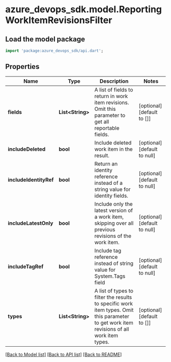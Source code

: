 # azure_devops_sdk.model.ReportingWorkItemRevisionsFilter

## Load the model package
```dart
import 'package:azure_devops_sdk/api.dart';
```

## Properties
Name | Type | Description | Notes
------------ | ------------- | ------------- | -------------
**fields** | **List&lt;String&gt;** | A list of fields to return in work item revisions. Omit this parameter to get all reportable fields. | [optional] [default to []]
**includeDeleted** | **bool** | Include deleted work item in the result. | [optional] [default to null]
**includeIdentityRef** | **bool** | Return an identity reference instead of a string value for identity fields. | [optional] [default to null]
**includeLatestOnly** | **bool** | Include only the latest version of a work item, skipping over all previous revisions of the work item. | [optional] [default to null]
**includeTagRef** | **bool** | Include tag reference instead of string value for System.Tags field | [optional] [default to null]
**types** | **List&lt;String&gt;** | A list of types to filter the results to specific work item types. Omit this parameter to get work item revisions of all work item types. | [optional] [default to []]

[[Back to Model list]](../README.md#documentation-for-models) [[Back to API list]](../README.md#documentation-for-api-endpoints) [[Back to README]](../README.md)


